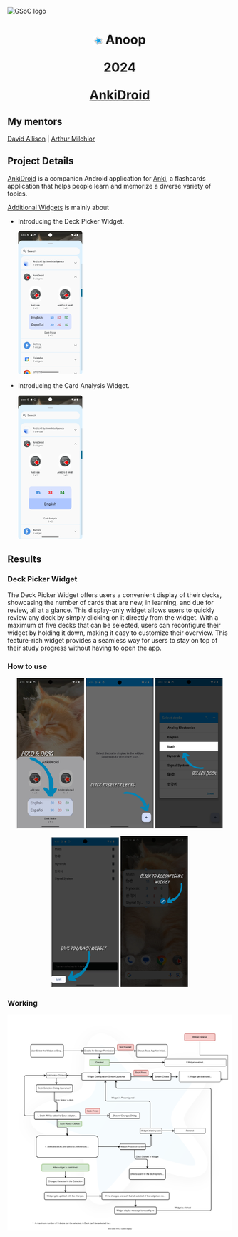 ![GSoC logo](https://developers.google.com/open-source/gsoc/resources/downloads/GSoC-logo-horizontal.svg)

<h1 align="center">
  <p align="center">
    <img alt="star" src="files/star.svg" width="4%" height="4%" style="vertical-align: middle;">
    Anoop
  </p>
  <p align="center">2024</p>
  <p align="center">
     <a href="[AnkiDroid](https://github.com/ankidroid/Anki-Android)">AnkiDroid</a> 
  </p>
</h1>


## My mentors
[David Allison](https://github.com/david-allison) | [Arthur Milchior](https://github.com/Arthur-Milchior)

## Project Details

[AnkiDroid](https://github.com/ankidroid/Anki-Android) is a companion Android application for [Anki](https://github.com/ankitects/anki), a 
flashcards application that helps people learn and memorize a diverse variety of topics. 

[Additional Widgets](https://summerofcode.withgoogle.com/programs/2024/projects/w1n3pqnM) is mainly about
* Introducing the Deck Picker Widget.
  <p align="left">
    <img alt="" src="files/DeckPicker.png" width="30%" height="30%">
  </p>
* Introducing the Card Analysis Widget.
    <p align="left">
    <img alt="" src="files/CardAnalysis.png" width="30%" height="30%">
    </p>

## Results

### Deck Picker Widget
The Deck Picker Widget offers users a convenient display of their decks, showcasing the number of cards that are new, in learning, and due for review, all at a glance. 
This display-only widget allows users to quickly review any deck by simply clicking on it directly from the widget. With a maximum of five decks that can be selected, 
users can reconfigure their widget by holding it down, making it easy to customize their overview. This feature-rich widget provides a seamless way for users to stay
on top of their study progress without having to open the app.

### How to use
<p align="center">
    <img alt="" src="files/D1.png" width="30%" height="30%">   
    <img alt="" src="files/D2.png" width="30%" height="30%">
    <img alt="" src="files/D3.png" width="30%" height="30%">
</p>

<p align="center">
    <img alt="" src="files/D4.png" width="30%" height="30%">
    <img alt="" src="files/D5.png" width="30%" height="30%">
</p>

### Working
<p align="center">
    <img alt="" src="files/DEQ.svg" width="100%" height="100%">
</p>
